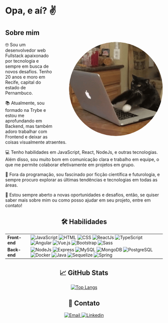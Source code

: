 <h1> Opa, e aí? ✌️</h1>

<h2>Sobre mim</h2>
<img src="https://raw.githubusercontent.com/w-felipe360/w-felipe360/main/imageedit_1_7520972899.gif" alt="programando" width="300" align="right" style="margin-left: 50px; border-radius: 150px;">
<p>🤓 Sou um desenvolvedor web Fullstack apaixonado por tecnologia e sempre em busca de novos desafios. Tenho 20 anos e moro em Recife, capital do estado de Pernambuco.</p>
<p>📚 Atualmente, sou formado na Trybe e estou me aprofundando em Backend, mas também adoro trabalhar com Frontend e deixar as coisas visualmente atraentes.</p>
<p>💻 Tenho habilidades em JavaScript, React, NodeJs, e outras tecnologias. Além disso, sou muito bom em comunicação clara e trabalho em equipe, o que me permite colaborar efetivamente em projetos em grupo.</p>
<p>🚀 Fora da programação, sou fascinado por ficção científica e futurologia, e sempre procuro explorar as últimas tendências e tecnologias em todas as áreas.</p>
<p>🤝 Estou sempre aberto a novas oportunidades e desafios, então, se quiser saber mais sobre mim ou como posso ajudar em seu projeto, entre em contato!</p>


<h2 align="center">🛠️ Habilidades</h2>

  <table>
    <tr>
      <td><strong>Front-end</strong></td>
      <td>
        <img src="https://img.shields.io/badge/JavaScript-F7DF1E?style=for-the-badge&amp;logo=javascript&amp;logoColor=black" alt="JavaScript" height="25px" width="105px">
        <img src="https://img.shields.io/badge/HTML-E34F26?style=for-the-badge&amp;logo=html5&amp;logoColor=white" alt="HTML" height="25px" width="65px">
        <img src="https://img.shields.io/badge/CSS-1572B6?style=for-the-badge&amp;logo=css3&amp;logoColor=white" alt="CSS" height="25px" width="65px">
        <img src="https://img.shields.io/badge/ReactJs-61DAFB?style=for-the-badge&amp;logo=react&amp;logoColor=black" alt="ReactJs" height="25px" width="80px">
        <img src="https://img.shields.io/badge/TypeScript-3178C6?style=for-the-badge&amp;logo=typescript&amp;logoColor=white" alt="TypeScript" height="25px" width="105px">
        <img src="https://img.shields.io/badge/Angular-DD0031?style=for-the-badge&amp;logo=angular&amp;logoColor=white" alt="Angular" height="25px" width="85px">
        <img src="https://img.shields.io/badge/Vue.js-4FC08D?style=for-the-badge&amp;logo=vue.js&amp;logoColor=white" alt="Vue.js" height="25px" width="85px">
        <img src="https://img.shields.io/badge/Bootstrap-7952B3?style=for-the-badge&amp;logo=bootstrap&amp;logoColor=white" alt="Bootstrap" height="25px" width="90px">
        <img src="https://img.shields.io/badge/Sass-CC6699?style=for-the-badge&amp;logo=sass&amp;logoColor=white" alt="Sass" height="25px" width="65px">
      </td>
    </tr>
    <tr>
      <td><strong>Back-end</strong></td>
      <td>
        <img src="https://img.shields.io/badge/Node.js-339933?style=for-the-badge&amp;logo=node.js&amp;logoColor=white" alt="NodeJs" height="25px" width="85px">
        <img src="https://img.shields.io/badge/Express-000000?style=for-the-badge&amp;logo=express&amp;logoColor=white" alt="Express" height="25px" width="100px">
        <img src="https://img.shields.io/badge/MySQL-4479A1?style=for-the-badge&amp;logo=mysql&amp;logoColor=white" alt="MySQL" height="25px" width="85px">
        <img src="https://img.shields.io/badge/MongoDB-47A248?style=for-the-badge&amp;logo=mongodb&amp;logoColor=white" alt="MongoDB" height="25px" width="95px">
        <img src="https://img.shields.io/badge/PostgreSQL-4169E1?style=for-the-badge&amp;logo=postgresql&amp;logoColor=white" alt="PostgreSQL" height="25px" width="105px">
        <img src="https://img.shields.io/badge/Docker-2496ED?style=for-the-badge&amp;logo=docker&amp;logoColor=white" alt="Docker" height="25px" width="85px">
        <img src="https://img.shields.io/badge/Java-007396?style=for-the-badge&amp;logo=java&amp;logoColor=white" alt="Java" height="25px" width="70px">
        <img src="https://img.shields.io/badge/Sequelize-52B0E7?style=for-the-badge&amp;logo=sequelize&amp;logoColor=white" alt="Sequelize" height="25px" width="95px">
        <img src="https://img.shields.io/badge/Spring-6DB33F?style=for-the-badge&amp;logo=spring&amp;logoColor=white" alt="Spring" height="25px" width="75px">
      </td>
    </tr>
  </table>

<div align="center">

<div align="center">

## 📈 GitHub Stats
[![Top Langs](https://github-readme-stats.vercel.app/api/top-langs/?username=w-felipe360&theme=midnight-purple&hide=blade,html,css&layout=compact)](https://github.com/w-felipe360/github-readme-stats)
</div>

  <h2>📧 Contato</h2>
  <p>
    <a href="mailto:w.felipebraz@gmail.com">
      <img src="https://img.shields.io/badge/Email-D14836?style=for-the-badge&amp;logo=gmail&amp;logoColor=white" alt="Email">
    </a>
    <a href="https://www.linkedin.com/in/will-felipe/" target="_blank">
      <img src="https://img.shields.io/badge/Linkedin-0077B5?style=for-the-badge&amp;logo=linkedin&amp;logoColor=white" alt="Linkedin">
    </a>
  </p>
</div>



